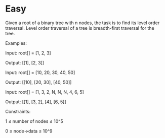 # Easy

Given a root of a binary tree with n nodes, the task is to find its level order traversal. Level order traversal of a tree is breadth-first traversal for the tree.

Examples:

Input: root[] = [1, 2, 3]


Output: [[1], [2, 3]]

Input: root[] = [10, 20, 30, 40, 50]

Output: [[10], [20, 30], [40, 50]]

Input: root[] = [1, 3, 2, N, N, N, 4, 6, 5]

Output: [[1], [3, 2], [4], [6, 5]]


Constraints:

1 ≤ number of nodes ≤ 10^5

0 ≤ node->data ≤ 10^9
